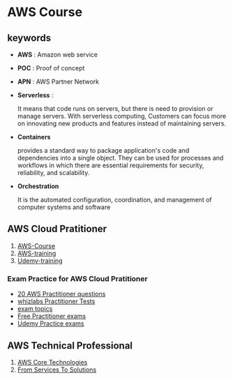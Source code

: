 # AWS Course

## keywords

- **AWS** : Amazon web service
- **POC** : Proof of concept
- **APN** : AWS Partner Network
- **Serverless** : 
 
    It means that code runs on servers, but there is need to provision or manage servers. With serverless computing, Customers can focus more on innovating new products and features instead of maintaining servers.

- **Containers**

    provides a standard way to package application's code and dependencies into a single object. They can be used for processes and workflows in which there are essential requirements for security, reliability, and scalability.

- **Orchestration**
 
    It is the automated configuration, coordination, and management of computer systems and software
## AWS Cloud Pratitioner

1. [AWS-Course](./CoudPractitioner/AWS-course.md)
2. [AWS-training](https://www.aws.training/Details/eLearning?id=60697)
3. [Udemy-training](https://www.udemy.com/course/aws-certified-cloud-practitioner-new/)

### Exam Practice for AWS Cloud Pratitioner

- [20 AWS Practitioner questions](https://digitalcloud.training/aws-cloud-practitioner-free-practice-questions/)
- [whizlabs Practitioner Tests](https://www.whizlabs.com/learn/course/aws-certified-cloud-practitioner-practice-tests)
- [exam topics](https://www.examtopics.com/exams/amazon/aws-certified-cloud-practitioner/view/)
- [Free Practitioner exams](https://www.awsboy.com/aws-practice-exams/practitioner/)
- [Udemy Practice exams](https://www.udemy.com/course/practice-exams-aws-certified-cloud-practitioner)
## AWS Technical Professional

1. [AWS Core Technologies](./TechnicalProfessional/AWS-core.md)
2. [From Services To Solutions](./TechnicalProfessional/AWS-servicesToSolutions.md)
